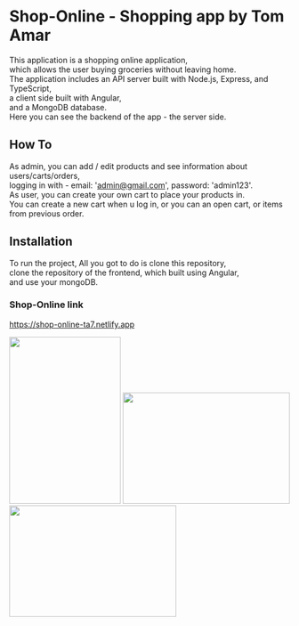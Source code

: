 # Shop-Online - Shopping app by Tom Amar

This application is a shopping online application, <br>
which allows the user buying groceries without leaving home. <br>
The application includes an API server built with Node.js, Express, and TypeScript, <br>
a client side built with Angular, <br>
and a MongoDB database. <br>
Here you can see the backend of the app - the server side.

## How To

As admin, you can add / edit products and see information about users/carts/orders, <br>
logging in with - email: 'admin@gmail.com', password: 'admin123'. <br>
As user, you can create your own cart to place your products in. <br>
You can create a new cart when u log in, or you can an open cart, or items from previous order. <br>

## Installation

To run the project, All you got to do is clone this repository, <br>
clone the repository of the frontend, which built using Angular, <br>
and use your mongoDB. <br>

### Shop-Online link

https://shop-online-ta7.netlify.app

<div>
<img src="https://user-images.githubusercontent.com/94956589/218271055-07cc5b6f-ce78-4723-85a5-52a1812a7b09.png" alt="" width="200" height="300">
<img src="https://user-images.githubusercontent.com/94956589/218271071-063c8014-e7f4-4358-b339-c8c9e02edfab.png" alt="" width="300" height="200">
<img src="https://user-images.githubusercontent.com/94956589/218271082-0cf0dd33-d8ca-4ad2-be64-ffd9c9ae6122.png" alt="" width="300" height="200">
</div>
